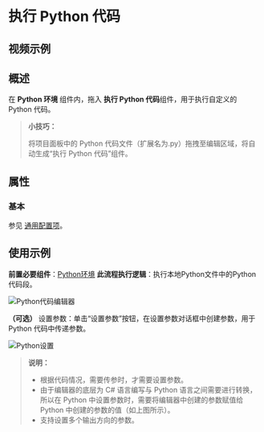 # 执行 Python 代码

## 视频示例

## 概述

在 **Python 环境** 组件内，拖入 **执行 Python 代码**组件，用于执行自定义的 Python 代码。

> **小技巧：**
>
> 将项目面板中的 Python 代码文件（扩展名为.py）拖拽至编辑区域，将自动生成“执行 Python 代码”组件。

## 属性

### 基本

参见 [通用配置项](../../Appendix/CommonConfigurationItems.md)。

## 使用示例

**前置必要组件**：[Python环境](../Python/PythonScope.md)
**此流程执行逻辑**：执行本地Python文件中的Python代码段。

![Python代码编辑器](https://docimages.blob.core.chinacloudapi.cn/images/Activities/pythoncodeedit20210429.png)

**（可选）** 设置参数：单击“设置参数”按钮，在设置参数对话框中创建参数，用于 Python 代码中传递参数。

![Python设置](https://docimages.blob.core.chinacloudapi.cn/images/Activities/pythonargument20210429.png)   

>**说明：**
>
> - 根据代码情况，需要传参时，才需要设置参数。
> - 由于编辑器的底层为 C# 语言编写与 Python 语言之间需要进行转换，所以在 Python 中设置参数时，需要将编辑器中创建的参数赋值给 Python 中创建的参数的值（如上图所示）。
> - 支持设置多个输出方向的参数。
